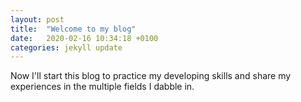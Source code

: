 ```yaml
---
layout: post
title:  "Welcome to my blog"
date:   2020-02-16 10:34:18 +0100
categories: jekyll update
---
```

Now I'll start this blog to practice my developing skills and share my experiences in the multiple fields I dabble in.
